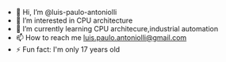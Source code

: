 - 👋 Hi, I’m @luis-paulo-antoniolli
- 👀 I’m interested in CPU architecture
- 🌱 I’m currently learning CPU architecure,industrial automation
- 📫 How to reach me luis.paulo.antoniolli@gmail.com
- ⚡ Fun fact: I'm only 17 years old
